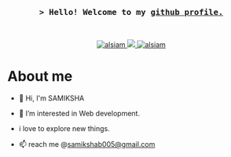 <h3 align="center">
        <samp>&gt; Hello! Welcome to my
                <b><a target="_blank" href="https://alsiam.com"> github profile.</a></b>
        </samp>
</h3>


<p align="center"> 
  <samp>
    <br>
  </samp>
</p>
<p align="center">
 <a href="https://linkedin.com/in/samikshab5" target="_blank">
  <img src="https://img.shields.io/badge/LinkedIn-0077B5?style=for-the-badge&logo=linkedin&logoColor=white" alt="alsiam"/>
 </a>
 <a href="https://twitter.com/samikshab02" target="_blank">
  <img src="https://img.shields.io/badge/Twitter-1DA1F2?style=for-the-badge&logo=twitter&logoColor=white" />
 </a>
 <a href="https://instagram.com/samikshabajaj02" target="_blank">
  <img src="https://img.shields.io/badge/Instagram-fe4164?style=for-the-badge&logo=instagram&logoColor=white" alt="alsiam" />
 </a> 
</p>

# About me

- 👋 Hi, I'm SAMIKSHA <br>


 - 👀 I’m interested in Web development.<br>

 
 - i love to explore new things.<br>
 
 
- 📫 reach me  @samikshab005@gmail.com

<!---
samikshabajaj5/samikshabajaj5 is a ✨ special ✨ repository because its `README.md` (this file) appears on your GitHub profile.
You can click the Preview link to take a look at your changes.
--->
